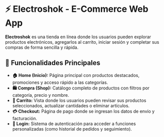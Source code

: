 # ⚡ Electroshok - E-Commerce Web App

**Electroshok** es una tienda en línea donde los usuarios pueden explorar productos electrónicos, agregarlos al carrito, iniciar sesión y completar sus compras de forma sencilla y rápida.

## 🚀 Funcionalidades Principales

- **🏠 Home (Inicio):** Página principal con productos destacados, promociones y acceso rápido a las categorías.
- **🛍️ Compra (Shop):** Catálogo completo de productos con filtros por categoría, precio y nombre.
- **🛒 Carrito:** Vista donde los usuarios pueden revisar sus productos seleccionados, actualizar cantidades o eliminar artículos.
- **💳 Checkout:** Página de pago donde se ingresan los datos de envío y facturación.
- **🔐 Login:** Sistema de autenticación para acceder a funciones personalizadas (como historial de pedidos y seguimiento).
